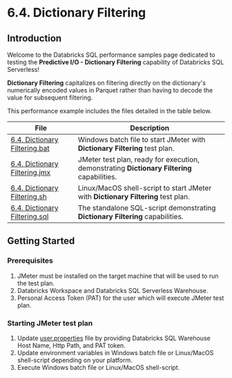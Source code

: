 # 6.4. Dictionary Filtering


## Introduction
Welcome to the Databricks SQL performance samples page dedicated to testing the **Predictive I/O - Dictionary Filtering** capability of Databricks SQL Serverless! 

**Dictionary Filtering** capitalizes on filtering directly on the dictionary's numerically encoded values in Parquet rather than having to decode the value for subsequent filtering.

This performance example includes the files detailed in the table below.

File | Description
--- | --- |
[6.4. Dictionary Filtering.bat](6.4.%20Dictionary%20Filtering.bat) | Windows batch file to start JMeter with **Dictionary Filtering** test plan. 
[6.4. Dictionary Filtering.jmx](6.4.%20Dictionary%20Filtering.jmx) | JMeter test plan, ready for execution, demonstrating **Dictionary Filtering** capabilities.
[6.4. Dictionary Filtering.sh](6.4.%20Dictionary%20Filtering.sh)   | Linux/MacOS shell-script to start JMeter with **Dictionary Filtering** test plan.
[6.4. Dictionary Filtering.sql](6.4.%20Dictionary%20Filtering.sql) | The standalone SQL-script demonstrating **Dictionary Filtering** capabilities.


## Getting Started
### Prerequisites
1. JMeter must be installed on the target machine that will be used to run the test plan.
2. Databricks Workspace and Databricks SQL Serverless Warehouse.
3. Personal Access Token (PAT) for the user which will execute JMeter test plan.

### Starting JMeter test plan
1. Update [user.properties](../user.properties) file by providing Databricks SQL Warehouse Host Name, Http Path, and PAT token.
2. Update environment variables in Windows batch file or Linux/MacOS shell-script depending on your platform.
3. Execute Windows batch file or Linux/MacOS shell-script.

